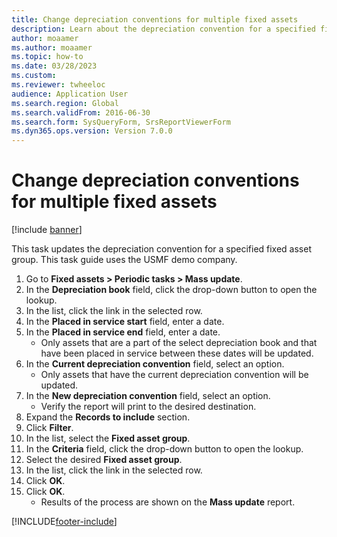 ```yaml
--- 
title: Change depreciation conventions for multiple fixed assets
description: Learn about the depreciation convention for a specified fixed asset group, including a step-by-step process of a task guide that uses the USMF demo company. 
author: moaamer
ms.author: moaamer
ms.topic: how-to
ms.date: 03/28/2023
ms.custom:
ms.reviewer: twheeloc
audience: Application User
ms.search.region: Global
ms.search.validFrom: 2016-06-30
ms.search.form: SysQueryForm, SrsReportViewerForm
ms.dyn365.ops.version: Version 7.0.0 
---
```


# Change depreciation conventions for multiple fixed assets

[!include [banner](../../includes/banner.md)]

This task updates the depreciation convention for a specified fixed asset group. This task guide uses the USMF demo company.

1. Go to **Fixed assets > Periodic tasks > Mass update**.
2. In the **Depreciation book** field, click the drop-down button to open the lookup.
3. In the list, click the link in the selected row.
4. In the **Placed in service start** field, enter a date.
5. In the **Placed in service end** field, enter a date.
    * Only assets that are a part of the select depreciation book and that have been placed in service between these dates will be updated.  
6. In the **Current depreciation convention** field, select an option.
    * Only assets that have the current depreciation convention will be updated.  
7. In the **New depreciation convention** field, select an option.
    * Verify the report will print to the desired destination.  
8. Expand the **Records to include** section.
9. Click **Filter**.
10. In the list, select the **Fixed asset group**.
11. In the **Criteria** field, click the drop-down button to open the lookup.
12. Select the desired **Fixed asset group**.
13. In the list, click the link in the selected row.
14. Click **OK**.
15. Click **OK**.
    *  Results of the process are shown on the **Mass update** report.     



[!INCLUDE[footer-include](../../../includes/footer-banner.md)]

